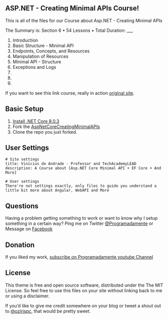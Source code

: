 ## ASP.NET - Creating Minimal APIs Course!

This is all of the files for our Course about Asp.NET - Creating Minimal APIs

The Summary is: Section 6 • 54 Lessons • Total Duration: ___

01. Introduction
02. Basic Structure - Minimal API
03. Endpoints, Concepts, and Resources
04. Manipulation of Resources
05. Minimal API - Structure
06. Exceptions and Logs
07. 
08. 
09. 


If you want to see this link course, really in action [original site](https://www.programadamente.com.br).

## Basic Setup

1. [Install .NET Core 8.0.3](https://dotnet.microsoft.com/download/)
2. Fork the [AspNetCoreCreatingMinimalAPIs](https://github.com/vsandrade/AspNET-CreatingMinimalAPIs/fork)
3. Clone the repo you just forked.

## User Settings

```
# Site settings
title: Vinícius de Andrade - Professor and TechAcademyLEAD
description: A Course about [Asp.NET Core Minimal API + EF Core + And More]

# User settings
There're not settings exactly, only files to guide you understand a little bit more about Angular, WebAPI and More
```

## Questions

Having a problem getting something to work or want to know why I setup something in a certain way? Ping me on Twitter [@Programadamente](https://twitter.com/programadament) or Message on [Facebook](http://facebook.com/programadamente)


## Donation

If you liked my work, [subscribe on Programadamente youtube Channel](https://www.youtube.com/user/ozirispc?sub_confirmation=1)

## License

This theme is free and open source software, distributed under the The MIT License. So feel free to use this files on your site without linking back to me or using a disclaimer.

If you’d like to give me credit somewhere on your blog or tweet a shout out to [@ozirispc](https://twitter.com/ozirispc), that would be pretty sweet.